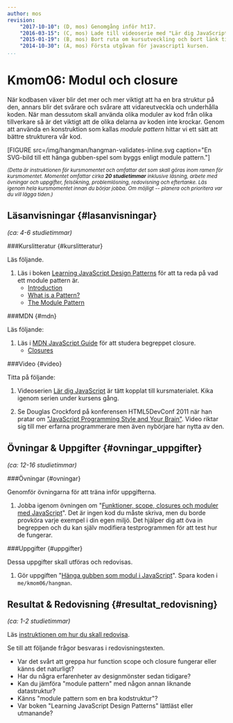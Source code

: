 ```yaml
---
author: mos
revision:
    "2017-10-10": (D, mos) Genomgång inför ht17.
    "2016-03-15": (C, mos) Lade till videoserie med "Lär dig JavaScript".
    "2015-01-19": (B, mos) Bort ruta om kursutveckling och bort länk till youtube-serie.
    "2014-10-30": (A, mos) Första utgåvan för javascript1 kursen.
...
```

Kmom06: Modul och closure
==================================

När kodbasen växer blir det mer och mer viktigt att ha en bra struktur på den, annars blir det svårare och svårare att vidareutveckla och underhålla koden. När man dessutom skall använda olika moduler av kod från olika tillverkare så är det viktigt att de olika delarna av koden inte krockar. Genom att använda en konstruktion som kallas *module pattern* hittar vi ett sätt att bättre strukturera vår kod.

<!--more-->

[FIGURE src=/img/hangman/hangman-validates-inline.svg caption="En SVG-bild till ett hänga gubben-spel som byggs enligt module pattern."]

<small><i>(Detta är instruktionen för kursmomentet och omfattar det som skall göras inom ramen för kursmomentet. Momentet omfattar cirka **20 studietimmar** inklusive läsning, arbete med övningar och uppgifter, felsökning, problemlösning, redovisning och eftertanke. Läs igenom hela kursmomentet innan du börjar jobba. Om möjligt -- planera och prioritera var du vill lägga tiden.)</i></small>



Läsanvisningar  {#lasanvisningar}
---------------------------------

*(ca: 4-6 studietimmar)*


###Kurslitteratur  {#kurslitteratur}

Läs följande.

1. Läs i boken [Learning JavaScript Design Patterns](http://addyosmani.com/resources/essentialjsdesignpatterns/book/) för att ta reda på vad ett module pattern är.
    * [Introduction](http://addyosmani.com/resources/essentialjsdesignpatterns/book/#introduction)
    * [What is a Pattern?](http://addyosmani.com/resources/essentialjsdesignpatterns/book/#whatisapattern)
    * [The Module Pattern](http://addyosmani.com/resources/essentialjsdesignpatterns/book/#modulepatternjavascript)



###MDN {#mdn}

Läs följande:

1. Läs i [MDN JavaScript Guide](https://developer.mozilla.org/en-US/docs/Web/JavaScript/Guide) för att studera begreppet closure.
    * [Closures](https://developer.mozilla.org/en-US/docs/Web/JavaScript/Guide/Closures)



<!--
###Artiklar {#artiklar}
-->



###Video  {#video}

Titta på följande:

1. Videoserien [Lär dig JavaScript](https://www.youtube.com/playlist?list=PLKtP9l5q3ce_YXUQlr5aAzJ406vSsmeMT) är tätt kopplat till kursmaterialet. Kika igenom serien under kursens gång.

1. Se Douglas Crockford på konferensen HTML5DevConf 2011 när han pratar om ["JavaScript Programming Style and Your Brain"](https://www.youtube.com/watch?v=cIOIyfRoGcM). Video riktar sig till mer erfarna programmerare men även nybörjare har nytta av den.



<!--
###Lästips {#lastips}

Det finns inga lästips.
-->



Övningar & Uppgifter  {#ovningar_uppgifter}
-------------------------------------------

*(ca: 12-16 studietimmar)*


###Övningar {#ovningar}

Genomför övningarna för att träna inför uppgifterna.

1. Jobba igenom övningen om "[Funktioner, scope, closures och moduler med JavaScript](kunskap/funktioner-scope-closures-och-moduler-med-javascript)". Det är ingen kod du måste skriva, men du borde provköra varje exempel i din egen miljö. Det hjälper dig att öva in begreppen och du kan själv modifiera testprogrammen för att test hur de fungerar.



###Uppgifter {#uppgifter}

Dessa uppgifter skall utföras och redovisas.

1. Gör uppgiften "[Hänga gubben som modul i JavaScript](uppgift/hanga-gubben-som-modul-i-javascript)". Spara koden i `me/kmom06/hangman`.



<!--
###Extra {#extra}

Det finns inga extra uppgifter.
-->



Resultat & Redovisning  {#resultat_redovisning}
-----------------------------------------------

*(ca: 1-2 studietimmar)*

Läs [instruktionen om hur du skall redovisa](./../redovisa).

Se till att följande frågor besvaras i redovisningstexten.

* Var det svårt att greppa hur function scope och closure fungerar eller känns det naturligt?
* Har du några erfarenheter av designmönster sedan tidigare?
* Kan du jämföra "module pattern" med någon annan liknande datastruktur?
* Känns "module pattern som en bra kodstruktur"?
* Var boken "Learning JavaScript Design Patterns" lättläst eller utmanande?
